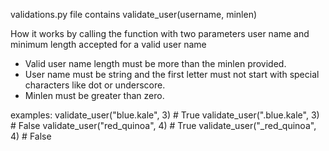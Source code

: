 validations.py file contains validate_user(username, minlen)

How it works by calling the function with two parameters user name and minimum length accepted for a valid user name

- Valid user name length must be more than the minlen provided.
- User name must be string and the first letter must not start with special characters like dot or underscore.
- Minlen must be greater than zero.

examples:
validate_user("blue.kale", 3) # True
validate_user(".blue.kale", 3) # False
validate_user("red_quinoa", 4) # True
validate_user("_red_quinoa", 4) # False
